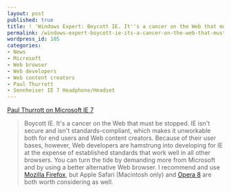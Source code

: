 ```yaml
---
layout: post
published: true
title: ! 'Windows Expert: Boycott IE. It''s a cancer on the Web that must be stopped'
permalink: /windows-expert-boycott-ie-its-a-cancer-on-the-web-that-must-be-stopped/
wordpress_id: 105
categories:
- News
- Microsoft
- Web browser
- Web developers
- Web content creators
- Paul Thurrott
- Sennheiser IE 7 Headphone/Headset
---
```



<a href="http://windowsitpro.com/">Paul Thurrott on Microsoft IE 7</a>

<blockquote>
Boycott IE. It's a cancer on the Web that must be stopped. IE isn't secure and isn't standards-compliant, which makes it unworkable both for end users and Web content creators. Because of their user bases, however, Web developers are hamstrung into developing for IE at the expense of established standards that work well in all other browsers. You can turn the tide by demanding more from Microsoft and by using a better alternative Web browser. I recommend and use <a href="http://www.mozilla.org/en-US/">Mozilla Firefox</a>, but Apple Safari (Macintosh only) and <a href="http://www.opera.com/computer/windows">Opera 8</a> are both worth considering as well.
</blockquote>

